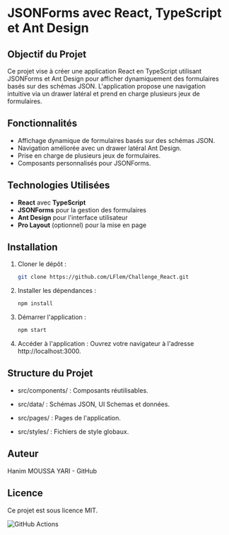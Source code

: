 # JSONForms avec React, TypeScript et Ant Design

## Objectif du Projet

Ce projet vise à créer une application React en TypeScript utilisant JSONForms et Ant Design pour afficher dynamiquement des formulaires basés sur des schémas JSON. L'application propose une navigation intuitive via un drawer latéral et prend en charge plusieurs jeux de formulaires.

## Fonctionnalités

- Affichage dynamique de formulaires basés sur des schémas JSON.
- Navigation améliorée avec un drawer latéral Ant Design.
- Prise en charge de plusieurs jeux de formulaires.
- Composants personnalisés pour JSONForms.

## Technologies Utilisées

- **React** avec **TypeScript**
- **JSONForms** pour la gestion des formulaires
- **Ant Design** pour l'interface utilisateur
- **Pro Layout** (optionnel) pour la mise en page

## Installation

1. Cloner le dépôt :
   ```bash
   git clone https://github.com/LFlem/Challenge_React.git
   ```

2. Installer les dépendances :
    ```bash
    npm install
    ```

3. Démarrer l'application :
    ```bash
    npm start
    ```

4. Accéder à l'application :
Ouvrez votre navigateur à l'adresse http://localhost:3000.

## Structure du Projet
- src/components/ : Composants réutilisables.

- src/data/ : Schémas JSON, UI Schemas et données.

- src/pages/ : Pages de l'application.

- src/styles/ : Fichiers de style globaux.

## Auteur
Hanim MOUSSA YARI - GitHub

## Licence
Ce projet est sous licence MIT.

![GitHub Actions](https://github.com/LFlem/Challenge_React/actions/workflows/deploy.yml/badge.svg)
